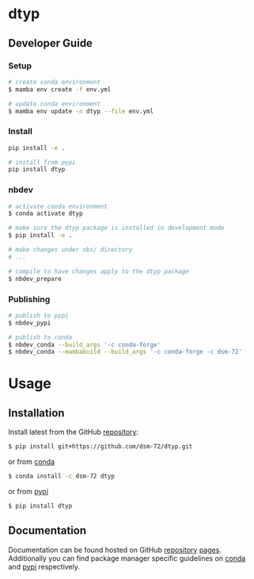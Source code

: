 # dtyp

<!-- WARNING: THIS FILE WAS AUTOGENERATED! DO NOT EDIT! -->

## Developer Guide

### Setup

``` sh
# create conda environment
$ mamba env create -f env.yml

# update conda environment
$ mamba env update -n dtyp --file env.yml
```

### Install

``` sh
pip install -e .

# install from pypi
pip install dtyp
```

### nbdev

``` sh
# activate conda environment
$ conda activate dtyp

# make sure the dtyp package is installed in development mode
$ pip install -e .

# make changes under nbs/ directory
# ...

# compile to have changes apply to the dtyp package
$ nbdev_prepare
```

### Publishing

``` sh
# publish to pypi
$ nbdev_pypi

# publish to conda
$ nbdev_conda --build_args '-c conda-forge'
$ nbdev_conda --mambabuild --build_args '-c conda-forge -c dsm-72'
```

# Usage

## Installation

Install latest from the GitHub
[repository](https://github.com/dsm-72/dtyp):

``` sh
$ pip install git+https://github.com/dsm-72/dtyp.git
```

or from [conda](https://anaconda.org/dsm-72/dtyp)

``` sh
$ conda install -c dsm-72 dtyp
```

or from [pypi](https://pypi.org/project/dtyp/)

``` sh
$ pip install dtyp
```

## Documentation

Documentation can be found hosted on GitHub
[repository](https://github.com/dsm-72/dtyp)
[pages](https://dsm-72.github.io/dtyp/). Additionally you can find
package manager specific guidelines on
[conda](https://anaconda.org/dsm-72/dtyp) and
[pypi](https://pypi.org/project/dtyp/) respectively.
